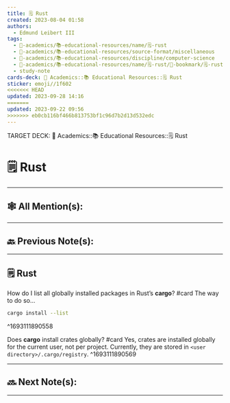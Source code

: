 ```yaml
---
title: 🗒️ Rust
created: 2023-08-04 01:58
authors:
  - Edmund Leibert III
tags:
  - 🔴-academics/📚-educational-resources/name/🗒️-rust
  - 🔴-academics/📚-educational-resources/source-format/miscellaneous
  - 🔴-academics/📚-educational-resources/discipline/computer-science
  - 🔴-academics/📚-educational-resources/name/🗒️-rust/🔖-bookmark/🗒️-rust
  - study-note
cards-deck: 🔴 Academics::📚 Educational Resources::🗒️ Rust
sticker: emoji//1f602
<<<<<<< HEAD
updated: 2023-09-28 14:16
=======
updated: 2023-09-22 09:56
>>>>>>> eb0cb116bf466b813753bf1c96d7b2d13d532edc
---
```

TARGET DECK: 🔴 Academics::📚 Educational Resources::🗒️ Rust 

# 🗒️ Rust

---

## 🕸️ All Mention(s): 

---

## 🔙 Previous Note(s):

---

## 🗒️ Rust


How do I list all globally installed packages in Rust’s **cargo**?
#card 
The way to do so…
```bash
cargo install --list
```
^1693111890558

Does **cargo** install crates globally? 
#card 
Yes, crates are installed globally for the current user, not per project. Currently, they are stored in `<user directory>/.cargo/registry`.
^1693111890569


---

## 🔜 Next Note(s):

---
